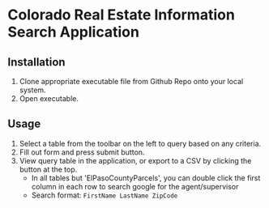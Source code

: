 # Colorado Real Estate Information Search Application

## Installation

1. Clone appropriate executable file from Github Repo onto your local system.
2. Open executable.

## Usage

1. Select a table from the toolbar on the left to query based on any criteria.
2. Fill out form and press submit button.
3. View query table in the application, or export to a CSV by clicking the button at the top.
    - In all tables but 'ElPasoCountyParcels', you can double click the first column in each row to search google for the agent/supervisor
    - Search format: `FirstName LastName ZipCode`
